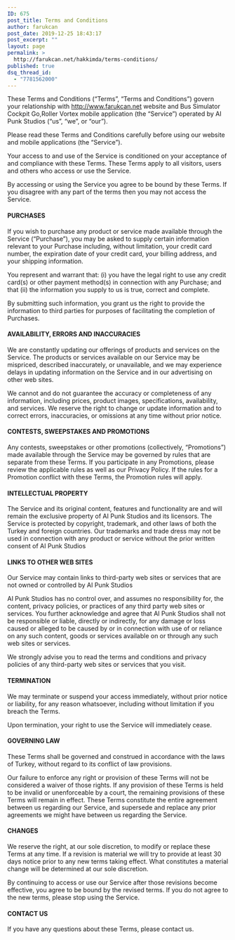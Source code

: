 ```yaml
---
ID: 675
post_title: Terms and Conditions
author: farukcan
post_date: 2019-12-25 18:43:17
post_excerpt: ""
layout: page
permalink: >
  http://farukcan.net/hakkimda/terms-conditions/
published: true
dsq_thread_id:
  - "7781562000"
---
```

These Terms and Conditions (“Terms”, “Terms and Conditions”) govern your relationship with http://www.farukcan.net website and Bus Simulator Cockpit Go,Roller Vortex mobile application (the “Service”) operated by AI Punk Studios (“us”, “we”, or “our”).

Please read these Terms and Conditions carefully before using our website and mobile applications (the “Service”).

Your access to and use of the Service is conditioned on your acceptance of and compliance with these Terms. These Terms apply to all visitors, users and others who access or use the Service.

By accessing or using the Service you agree to be bound by these Terms. If you disagree with any part of the terms then you may not access the Service.
<h4>PURCHASES</h4>
If you wish to purchase any product or service made available through the Service (“Purchase”), you may be asked to supply certain information relevant to your Purchase including, without limitation, your credit card number, the expiration date of your credit card, your billing address, and your shipping information.

You represent and warrant that: (i) you have the legal right to use any credit card(s) or other payment method(s) in connection with any Purchase; and that (ii) the information you supply to us is true, correct and complete.

By submitting such information, you grant us the right to provide the information to third parties for purposes of facilitating the completion of Purchases.
<h4>AVAILABILITY, ERRORS AND INACCURACIES</h4>
We are constantly updating our offerings of products and services on the Service. The products or services available on our Service may be mispriced, described inaccurately, or unavailable, and we may experience delays in updating information on the Service and in our advertising on other web sites.

We cannot and do not guarantee the accuracy or completeness of any information, including prices, product images, specifications, availability, and services. We reserve the right to change or update information and to correct errors, inaccuracies, or omissions at any time without prior notice.
<h4>CONTESTS, SWEEPSTAKES AND PROMOTIONS</h4>
Any contests, sweepstakes or other promotions (collectively, “Promotions”) made available through the Service may be governed by rules that are separate from these Terms. If you participate in any Promotions, please review the applicable rules as well as our Privacy Policy. If the rules for a Promotion conflict with these Terms, the Promotion rules will apply.
<h4>INTELLECTUAL PROPERTY</h4>
The Service and its original content, features and functionality are and will remain the exclusive property of AI Punk Studios and its licensors. The Service is protected by copyright, trademark, and other laws of both the Turkey and foreign countries. Our trademarks and trade dress may not be used in connection with any product or service without the prior written consent of AI Punk Studios
<h4>LINKS TO OTHER WEB SITES</h4>
Our Service may contain links to third-party web sites or services that are not owned or controlled by AI Punk Studios

AI Punk Studios has no control over, and assumes no responsibility for, the content, privacy policies, or practices of any third party web sites or services. You further acknowledge and agree that AI Punk Studios shall not be responsible or liable, directly or indirectly, for any damage or loss caused or alleged to be caused by or in connection with use of or reliance on any such content, goods or services available on or through any such web sites or services.

We strongly advise you to read the terms and conditions and privacy policies of any third-party web sites or services that you visit.
<h4>TERMINATION</h4>
We may terminate or suspend your access immediately, without prior notice or liability, for any reason whatsoever, including without limitation if you breach the Terms.

Upon termination, your right to use the Service will immediately cease.
<h4>GOVERNING LAW</h4>
These Terms shall be governed and construed in accordance with the laws of Turkey, without regard to its conflict of law provisions.

Our failure to enforce any right or provision of these Terms will not be considered a waiver of those rights. If any provision of these Terms is held to be invalid or unenforceable by a court, the remaining provisions of these Terms will remain in effect. These Terms constitute the entire agreement between us regarding our Service, and supersede and replace any prior agreements we might have between us regarding the Service.
<h4>CHANGES</h4>
We reserve the right, at our sole discretion, to modify or replace these Terms at any time. If a revision is material we will try to provide at least 30 days notice prior to any new terms taking effect. What constitutes a material change will be determined at our sole discretion.

By continuing to access or use our Service after those revisions become effective, you agree to be bound by the revised terms. If you do not agree to the new terms, please stop using the Service.
<h4>CONTACT US</h4>
If you have any questions about these Terms, please contact us.